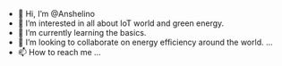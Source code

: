 - 👋 Hi, I’m @Anshelino
- 👀 I’m interested in all about IoT world and green energy.
- 🌱 I’m currently learning the basics.
- 💞️ I’m looking to collaborate on energy efficiency around the world.  ...
- 📫 How to reach me ...

<!---
Anshelino/Anshelino is a ✨ special ✨ repository because its `README.md` (this file) appears on your GitHub profile.
You can click the Preview link to take a look at your changes.
--->

